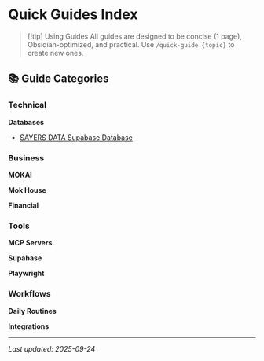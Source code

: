# Quick Guides Index

> [!tip] Using Guides
> All guides are designed to be concise (1 page), Obsidian-optimized, and practical. Use `/quick-guide {topic}` to create new ones.

## 📚 Guide Categories

### Technical
**Databases**
- [SAYERS DATA Supabase Database](sayers-data-database-guide.md)

### Business
**MOKAI**

**Mok House**

**Financial**

### Tools
**MCP Servers**

**Supabase**

**Playwright**

### Workflows
**Daily Routines**

**Integrations**

---

*Last updated: 2025-09-24*
